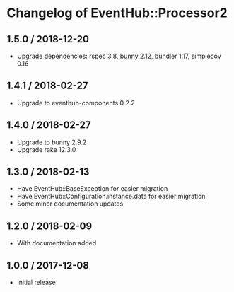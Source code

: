 # Changelog of EventHub::Processor2

## 1.5.0 / 2018-12-20

* Upgrade dependencies: rspec 3.8, bunny 2.12, bundler 1.17, simplecov 0.16

## 1.4.1 / 2018-02-27

* Upgrade to eventhub-components 0.2.2

## 1.4.0 / 2018-02-27

* Upgrade to bunny 2.9.2
* Upgrade rake 12.3.0

## 1.3.0 / 2018-02-13

* Have EventHub::BaseException for easier migration
* Have EventHub::Configuration.instance.data for easier migration
* Some minor documentation updates

## 1.2.0 / 2018-02-09

* With documentation added

## 1.0.0 / 2017-12-08

* Initial release
